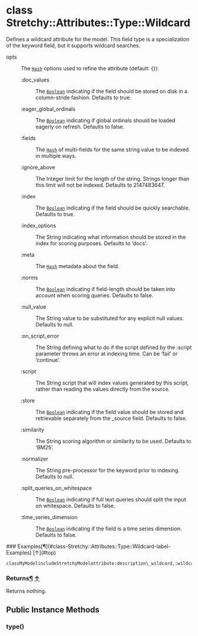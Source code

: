 # class Stretchy::Attributes::Type::Wildcard [](#class-Stretchy::Attributes::Type::Wildcard) [](#top)
Defines a wildcard attribute for the model. This field type is a specialization of the keyword field, but it supports wildcard searches.

<dl class="rdoc-list note-list">
<dt>opts
</dt>
<dd>
<p>The <a href="Hash.html"><code>Hash</code></a> options used to refine the attribute (default: {}):</p>
<dl class="rdoc-list note-list">
<dt>:doc_values
</dt>
<dd>
<p>The <a href="Boolean.html"><code>Boolean</code></a> indicating if the field should be stored on disk in a column-stride fashion. Defaults to true.</p>
</dd>
<dt>:eager_global_ordinals
</dt>
<dd>
<p>The <a href="Boolean.html"><code>Boolean</code></a> indicating if global ordinals should be loaded eagerly on refresh. Defaults to false.</p>
</dd>
<dt>:fields
</dt>
<dd>
<p>The <a href="Hash.html"><code>Hash</code></a> of multi-fields for the same string value to be indexed in multiple ways.</p>
</dd>
<dt>:ignore_above
</dt>
<dd>
<p>The Integer limit for the length of the string. Strings longer than this limit will not be indexed. Defaults to 2147483647.</p>
</dd>
<dt>:index
</dt>
<dd>
<p>The <a href="Boolean.html"><code>Boolean</code></a> indicating if the field should be quickly searchable. Defaults to true.</p>
</dd>
<dt>:index_options
</dt>
<dd>
<p>The String indicating what information should be stored in the index for scoring purposes. Defaults to ‘docs’.</p>
</dd>
<dt>:meta
</dt>
<dd>
<p>The <a href="Hash.html"><code>Hash</code></a> metadata about the field.</p>
</dd>
<dt>:norms
</dt>
<dd>
<p>The <a href="Boolean.html"><code>Boolean</code></a> indicating if field-length should be taken into account when scoring queries. Defaults to false.</p>
</dd>
<dt>:null_value
</dt>
<dd>
<p>The String value to be substituted for any explicit null values. Defaults to null.</p>
</dd>
<dt>:on_script_error
</dt>
<dd>
<p>The String defining what to do if the script defined by the :script parameter throws an error at indexing time. Can be ‘fail’ or ‘continue’.</p>
</dd>
<dt>:script
</dt>
<dd>
<p>The String script that will index values generated by this script, rather than reading the values directly from the source.</p>
</dd>
<dt>:store
</dt>
<dd>
<p>The <a href="Boolean.html"><code>Boolean</code></a> indicating if the field value should be stored and retrievable separately from the _source field. Defaults to false.</p>
</dd>
<dt>:similarity
</dt>
<dd>
<p>The String scoring algorithm or similarity to be used. Defaults to ‘BM25’.</p>
</dd>
<dt>:normalizer
</dt>
<dd>
<p>The String pre-processor for the keyword prior to indexing. Defaults to null.</p>
</dd>
<dt>:split_queries_on_whitespace
</dt>
<dd>
<p>The <a href="Boolean.html"><code>Boolean</code></a> indicating if full text queries should split the input on whitespace. Defaults to false.</p>
</dd>
<dt>:time_series_dimension
</dt>
<dd>
<p>The <a href="Boolean.html"><code>Boolean</code></a> indicating if the field is a time series dimension. Defaults to false.</p>
</dd>
</dl>
</dd>
</dl>
### Examples[¶](#class-Stretchy::Attributes::Type::Wildcard-label-Examples) [↑](#top)

```
classMyModelincludeStretchyModelattribute:description\_wildcard,:wildcardend
```

### Returns[¶](#class-Stretchy::Attributes::Type::Wildcard-label-Returns) [↑](#top)

Returns nothing.

 ## Public Instance Methods
 ### type() [](#method-i-type)
 